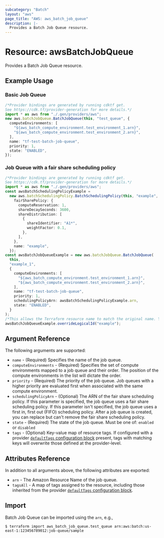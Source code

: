 ```yaml
---
subcategory: "Batch"
layout: "aws"
page_title: "AWS: aws_batch_job_queue"
description: |-
  Provides a Batch Job Queue resource.
---
```


# Resource: awsBatchJobQueue

Provides a Batch Job Queue resource.

## Example Usage

### Basic Job Queue

```typescript
/*Provider bindings are generated by running cdktf get.
See https://cdk.tf/provider-generation for more details.*/
import * as aws from "./.gen/providers/aws";
new aws.batchJobQueue.BatchJobQueue(this, "test_queue", {
  computeEnvironments: [
    "${aws_batch_compute_environment.test_environment_1.arn}",
    "${aws_batch_compute_environment.test_environment_2.arn}",
  ],
  name: "tf-test-batch-job-queue",
  priority: 1,
  state: "ENABLED",
});

```

### Job Queue with a fair share scheduling policy

```typescript
/*Provider bindings are generated by running cdktf get.
See https://cdk.tf/provider-generation for more details.*/
import * as aws from "./.gen/providers/aws";
const awsBatchSchedulingPolicyExample =
  new aws.batchSchedulingPolicy.BatchSchedulingPolicy(this, "example", {
    fairSharePolicy: {
      computeReservation: 1,
      shareDecaySeconds: 3600,
      shareDistribution: [
        {
          shareIdentifier: "A1*",
          weightFactor: 0.1,
        },
      ],
    },
    name: "example",
  });
const awsBatchJobQueueExample = new aws.batchJobQueue.BatchJobQueue(
  this,
  "example_1",
  {
    computeEnvironments: [
      "${aws_batch_compute_environment.test_environment_1.arn}",
      "${aws_batch_compute_environment.test_environment_2.arn}",
    ],
    name: "tf-test-batch-job-queue",
    priority: 1,
    schedulingPolicyArn: awsBatchSchedulingPolicyExample.arn,
    state: "ENABLED",
  }
);
/*This allows the Terraform resource name to match the original name. You can remove the call if you don't need them to match.*/
awsBatchJobQueueExample.overrideLogicalId("example");

```

## Argument Reference

The following arguments are supported:

* `name` - (Required) Specifies the name of the job queue.
* `computeEnvironments` - (Required) Specifies the set of compute environments
  mapped to a job queue and their order.  The position of the compute environments
  in the list will dictate the order.
* `priority` - (Required) The priority of the job queue. Job queues with a higher priority
  are evaluated first when associated with the same compute environment.
* `schedulingPolicyArn` - (Optional) The ARN of the fair share scheduling policy. If this parameter is specified, the job queue uses a fair share scheduling policy. If this parameter isn't specified, the job queue uses a first in, first out (FIFO) scheduling policy. After a job queue is created, you can replace but can't remove the fair share scheduling policy.
* `state` - (Required) The state of the job queue. Must be one of: `enabled` or `disabled`
* `tags` - (Optional) Key-value map of resource tags. If configured with a provider [`defaultTags` configuration block](https://registry.terraform.io/providers/hashicorp/aws/latest/docs#default_tags-configuration-block) present, tags with matching keys will overwrite those defined at the provider-level.

## Attributes Reference

In addition to all arguments above, the following attributes are exported:

* `arn` - The Amazon Resource Name of the job queue.
* `tagsAll` - A map of tags assigned to the resource, including those inherited from the provider [`defaultTags` configuration block](https://registry.terraform.io/providers/hashicorp/aws/latest/docs#default_tags-configuration-block).

## Import

Batch Job Queue can be imported using the `arn`, e.g.,

```console
$ terraform import aws_batch_job_queue.test_queue arn:aws:batch:us-east-1:123456789012:job-queue/sample
```
